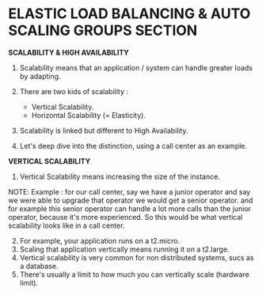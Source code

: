 # **ELASTIC LOAD BALANCING & AUTO SCALING GROUPS SECTION**

**SCALABILITY & HIGH AVAILABILITY**

1. Scalability means that an application / system can handle greater loads by adapting.
2. There are two kids of scalability :

   - Vertical Scalability.
   - Horizontal Scalability (= Elasticity).

3. Scalability is linked but different to High Availability.

4. Let's deep dive into the distinction, using a call center as an example.

**VERTICAL SCALABILITY**

1. Vertical Scalability means increasing the size of the instance.

NOTE: Example : for our call center, say we have a junior operator and say we were able to upgrade that operator we would get a
senior operator.
and for example this senior operator can handle a lot more calls than the junior operator, because it's more experienced.
So this would be what vertical scalability looks like in a call center.

2. For example, your application runs on a t2.micro.
3. Scaling that application vertically means running it on a t2.large.
4. Vertical scalability is very common for non distributed systems, sucs as a database.
5. There's usually a limit to how much you can vertically scale (hardware limit).
